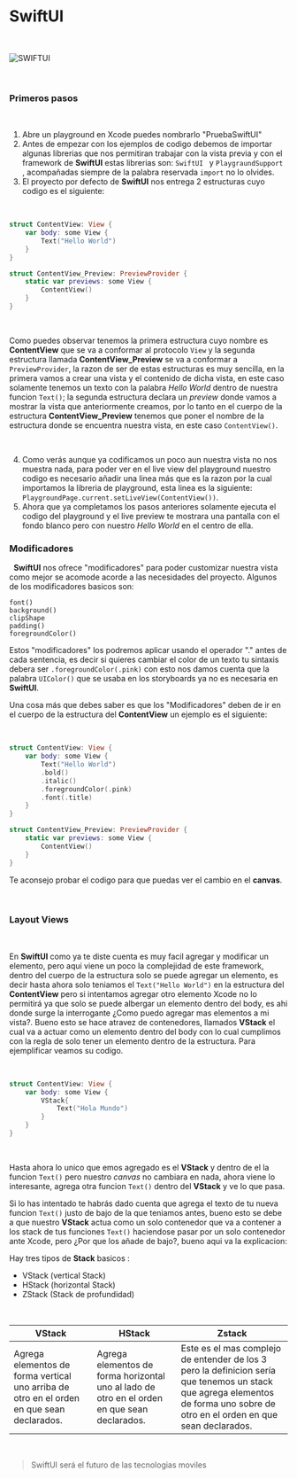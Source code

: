 # SwiftUI
&nbsp;

![SWIFTUI](https://i.udemycdn.com/course/240x135/2397342_68bf_2.jpg)

&nbsp;

### Primeros pasos

&nbsp;

1. Abre un playground en Xcode puedes nombrarlo "PruebaSwiftUI"
2. Antes de empezar con los ejemplos de codigo debemos de importar algunas librerias que nos permitiran trabajar con la vista previa y con el framework de **SwiftUI** estas librerias son: 
`SwiftUI ` y `PlaygraundSupport `, acompañadas siempre de la palabra reservada `import` no lo olvides.
3. El proyecto por defecto de **SwiftUI** nos entrega 2 estructuras cuyo codigo es el siguiente:

&nbsp;

``` swift
struct ContentView: View {
    var body: some View {
        Text("Hello World")
    }
}

struct ContentView_Preview: PreviewProvider {
    static var previews: some View {
        ContentView()
    }
}
```
&nbsp;

Como puedes observar tenemos la primera estructura cuyo nombre es **ContentView** que se va a conformar al protocolo `View` y la segunda estructura llamada **ContentView_Preview** se va a conformar a `PreviewProvider`, la razon de ser de estas estructuras es muy sencilla, en la primera vamos a crear una vista y el contenido de dicha vista, en este caso solamente tenemos un texto con la palabra *Hello World* dentro de nuestra funcion `Text()`; la segunda estructura declara un *preview* donde vamos a mostrar la vista que anteriormente creamos, por lo tanto en el cuerpo de la estructura **ContentView_Preview** tenemos que poner el nombre de la estructura donde se encuentra nuestra vista, en este caso `ContentView()`.

&nbsp;

4. Como verás aunque ya codificamos un poco aun nuestra vista no nos muestra nada, para poder ver en el live view del playground nuestro codigo  es necesario añadir una linea más que es la razon por la cual importamos la libreria de playground, esta linea es la siguiente:
`PlaygroundPage.current.setLiveView(ContentView())`.
5. Ahora que ya completamos los pasos anteriores solamente ejecuta el codigo del playground y el live preview te mostrara una pantalla con el fondo blanco pero con nuestro *Hello World* en el centro de ella.
&nbsp;

### Modificadores
&nbsp;
**SwiftUI** nos ofrece "modificadores" para poder customizar nuestra vista como mejor se acomode acorde a las necesidades del proyecto. Algunos de los modificadores basicos son:
```
font()
background()
clipShape
padding()
foregroundColor()
```

Estos "modificadores" los podremos aplicar usando el operador "." antes de cada sentencia, es decir si quieres cambiar el color de un texto tu sintaxis debera ser `.foregroundColor(.pink)` con esto nos damos cuenta que la palabra `UIColor()` que se usaba en los storyboards ya no es necesaria en **SwiftUI**.

Una cosa más que debes saber es que los "Modificadores" deben de ir en el cuerpo de la estructura del **ContentView** un ejemplo es el siguiente:

&nbsp;

```swift
struct ContentView: View {
    var body: some View {
        Text("Hello World")
        .bold()
        .italic()
        .foregroundColor(.pink)
        .font(.title)
    }
}

struct ContentView_Preview: PreviewProvider {
    static var previews: some View {
        ContentView()
    }
}
```
Te aconsejo probar el codigo para que puedas ver el cambio en el **canvas**.

&nbsp;

### Layout Views

&nbsp;

En **SwiftUI** como ya te diste cuenta es muy facil agregar y modificar un elemento, pero aqui viene un poco la complejidad de este framework, dentro del cuerpo de la estructura solo se puede agregar un elemento, es decir hasta ahora solo teniamos el `Text("Hello World")` en la estructura del **ContentView** pero si intentamos agregar otro elemento Xcode no lo permitirá ya que solo se puede albergar un elemento dentro del body, es ahi donde surge la interrogante ¿Como puedo agregar mas elementos a mi vista?. Bueno esto se hace  atravez de contenedores, llamados  **VStack** el cual va a actuar como un elemento dentro del body con lo cual cumplimos con la regla de solo tener un elemento dentro de la estructura. 
Para ejemplificar veamos su codigo.

&nbsp;

```swift
struct ContentView: View {
    var body: some View {
        VStack{
            Text("Hola Mundo")
        }
    }
}
```
&nbsp;

Hasta ahora lo unico que emos agregado es el **VStack** y dentro de el la funcion `Text()` pero nuestro *canvas* no cambiara en nada, ahora viene lo interesante, agrega otra funcion  `Text()` dentro del **VStack** y ve lo que pasa.

Si lo has intentado te habrás dado cuenta que agrega el texto de tu nueva funcion `Text()` justo de bajo de la que teniamos antes, bueno esto se debe a que nuestro **VStack** actua como un solo contenedor que va a contener a los stack de tus funciones `Text()` haciendose pasar por un solo contenedor ante Xcode, pero ¿Por que los añade de bajo?, bueno aqui va la explicacion:

Hay tres tipos de **Stack** basicos :
* VStack (vertical Stack)
* HStack (horizontal Stack)
* ZStack (Stack de profundidad)

&nbsp;

VStack| HStack | Zstack
---|---|---
Agrega elementos de forma vertical uno arriba de otro en el orden en que sean declarados. | Agrega elementos de forma horizontal uno al lado de otro en el orden en que sean declarados. | Este es el mas complejo de entender de los 3 pero la definicion sería que tenemos un stack que agrega elementos de forma uno sobre de otro en el orden en que sean declarados.

&nbsp;

> SwiftUI será el futuro de las tecnologias moviles 